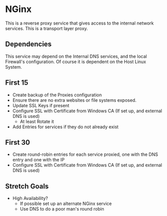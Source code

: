 # NGinx
This is a reverse proxy service that gives access to the internal network services. This is a transport layer proxy.

## Dependencies
This service may depend on the Internal DNS services, and the local Firewall's configuration. Of course it is dependent on the Host Linux System.

## First 15
* Create backup of the Proxies configuration
* Ensure there are no extra websites or file systems exposed.
* Update SSL Keys if present
* Configure SSL with Certificate from Windows CA (If set up, and external DNS is used)
  * At least Rotate it
* Add Entries for services if they do not already exist
## First 30
* Create round-robin entries for each service proxied, one with the DNS entry and one with the IP
* Configure SSL with Certificate from Windows CA (If set up, and external DNS is used)


## Stretch Goals
* High Availability?
  * If possible set up an alternate NGinx service
  * Use DNS to do a poor man's round robin